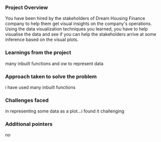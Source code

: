 ### Project Overview

 You have been hired by the stakeholders of Dream Housing Finance company to help them get visual insights on the company's operations. Using the data visualization techniques you learned, you have to help visualise the data and see if you can help the stakeholders arrive at some inference based on the visual plots.


### Learnings from the project

 many inbuilt functions and ow to represent data


### Approach taken to solve the problem

 i have used many inbuilt functions 


### Challenges faced

 in representing some data as a plot...i found it challenging


### Additional pointers

 no


